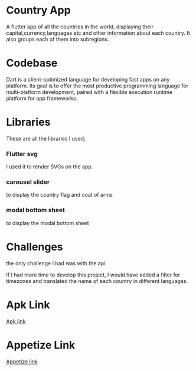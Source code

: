 <h1 align="left">Country App</h1>
<p>A flutter app of all the countries in the world, displaying their capital,currency,languages etc and other information about each country. It also groups each of them into subregions.</p>

 <h1 align="left">Codebase</h1>
<p>Dart is a client-optimized language for developing fast apps on any platform. Its goal is to offer the most productive programming language for multi-platform development, paired with a flexible execution runtime platform for app frameworks.</p>

<h1 align="left">Libraries</h1>
<p>These are all the libraries I used;</p>


<h3 align="left">Flutter svg</h3>
<p>I used it to render SVGs on the app.</p>
<h3 align="left">carousel slider</h3>
<p>to display the country flag and coat of arms</p>
<h3 align="left">modal bottom sheet</h3>
<p>to display the modal bottom sheet</p>


<h1 align="left">Challenges</h1>
<p>the only challenge I had was with the api.</p>
<p>If I had more time to develop this project, I would have added a filter for timezones and translated the name of each country in different languages.</p>
<h1 align="left">Apk Link</h1>
<a href="">Apk link</a>
<h1 align="left">Appetize Link</h1>
<a href="">Appetize link</a>
